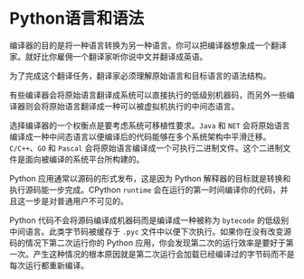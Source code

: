 # Python语言和语法

编译器的目的是将一种语言转换为另一种语言。你可以把编译器想象成一个翻译家。就好比你雇佣一个翻译家听你说中文并翻译成英语。

为了完成这个翻译任务，翻译家必须理解原始语言和目标语言的语法结构。

有些编译器会将原始语言翻译成系统可以直接执行的低级别机器码，而另外一些编译器则会将原始语言翻译成一种可以被虚拟机执行的中间态语言。

选择编译器的一个权衡点是要考虑系统可移植性要求。`Java` 和 `NET` 会将原始语言编译成一种中间态语言以便编译后的代码能够在多个系统架构中平滑迁移。`C/C++`、`GO` 和 `Pascal` 会将原始语言编译成一个可执行二进制文件。这个二进制文件是面向被编译的系统平台所构建的。

Python 应用通常以源码的形式发布，这是因为 Python 解释器的目标就是转换和执行源码能一步完成。CPython `runtime` 会在运行的第一时间编译你的代码，并且这一步是对普通用户不可见的。

Python 代码不会将源码编译成机器码而是编译成一种被称为 `bytecode` 的低级别中间语言。此类字节码被缓存于 `.pyc` 文件中以便下次执行。如果你在没有改变源码的情况下第二次运行你的 Python 应用，你会发现第二次的运行效率是要好于第一次。产生这种情况的根本原因就是第二次运行会加载已经编译过的字节码而不是每次运行都重新编译。